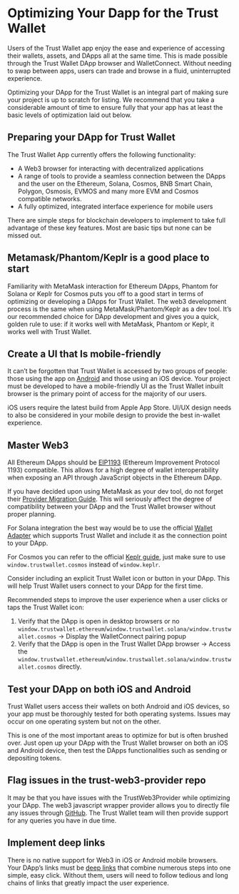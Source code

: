 # Optimizing Your Dapp for the Trust Wallet

Users of the Trust Wallet app enjoy the ease and experience of accessing their wallets, assets, and DApps all at the same time. This is made possible through the Trust Wallet DApp browser and WalletConnect. Without needing to swap between apps, users can trade and browse in a fluid, uninterrupted experience.

Optimizing your DApp for the Trust Wallet is an integral part of making sure your project is up to scratch for listing. We recommend that you take a considerable amount of time to ensure fully that your app has at least the basic levels of optimization laid out below.

## Preparing your DApp for Trust Wallet

The Trust Wallet App currently offers the following functionality:

- A Web3 browser for interacting with decentralized applications
- A range of tools to provide a seamless connection between the DApps and the user on the Ethereum, Solana, Cosmos, BNB Smart Chain, Polygon, Osmosis, EVMOS and many more EVM and Cosmos compatible networks.
- A fully optimized, integrated interface experience for mobile users

There are simple steps for blockchain developers to implement to take full advantage of these key features. Most are basic tips but none can be missed out.

## Metamask/Phantom/Keplr is a good place to start

Familiarity with MetaMask interaction for Ethereum DApps, Phantom for Solana or Keplr for Cosmos puts you off to a good start in terms of optimizing or developing a DApps for Trust Wallet. The web3 development process is the same when using MetaMask/Phantom/Keplr as a dev tool. It’s our recommended choice for DApp development and gives you a quick, golden rule to use: if it works well with MetaMask, Phantom or Keplr, it works well with Trust Wallet.

## Create a UI that Is mobile-friendly

It can’t be forgotten that Trust Wallet is accessed by two groups of people: those using the app on [Android](https://trustwallet.com/referral) and those using an iOS device. Your project must be developed to have a mobile-friendly UI as the Trust Wallet inbuilt browser is the primary point of access for the majority of our users.

iOS users require the latest build from Apple App Store. UI/UX design needs to also be considered in your mobile design to provide the best in-wallet experience.

## Master Web3

All Ethereum DApps should be [EIP1193](https://github.com/ethereum/EIPs/blob/master/EIPS/eip-1193.md) (Ethereum Improvement Protocol 1193) compatible. This allows for a high degree of wallet interoperability when exposing an API through JavaScript objects in the Ethereum DApp.

If you have decided upon using MetaMask as your dev tool, do not forget their [Provider Migration Guide](https://docs.metamask.io/guide/provider-migration.html). This will seriously affect the degree of compatibility between your DApp and the Trust Wallet browser without proper planning.

For Solana integration the best way would be to use the official [Wallet Adapter](https://github.com/solana-labs/wallet-adapter) which supports Trust Wallet and include it as the connection point to your DApp.

For Cosmos you can refer to the official [Keplr guide](https://docs.keplr.app/api/), just make sure to use `window.trustwallet.cosmos` instead of `window.keplr`.

Consider including an explicit Trust Wallet icon or button in your DApp. This will help Trust Wallet users connect to your DApp for the first time. 

Recommended steps to improve the user experience when a user clicks or taps the Trust Wallet icon:

1. Verify that the DApp is open in desktop browsers or no `window.trustwallet.ethereum`/`window.trustwallet.solana/window.trustwallet.cosmos` -> Display the WalletConnect pairing popup
2. Verify that the DApp is open in the Trust Wallet DApp browser -> Access the `window.trustwallet.ethereum`/`window.trustwallet.solana/window.trustwallet.cosmos`  directly.

## Test your DApp on both iOS and Android

Trust Wallet users access their wallets on both Android and iOS devices, so your app must be thoroughly tested for both operating systems. Issues may occur on one operating system but not on the other. 

This is one of the most important areas to optimize for but is often brushed over. Just open up your DApp with the Trust Wallet browser on both an iOS and Android device, then test the DApps functionalities such as sending or depositing tokens.

## Flag issues in the trust-web3-provider repo

It may be that you have issues with the TrustWeb3Provider while optimizing your DApp. The web3 javascript wrapper provider allows you to directly file any issues through [GitHub](https://github.com/trustwallet/trust-web3-provider). The Trust Wallet team will then provide support for any queries you have in due time.

## Implement deep links

There is no native support for Web3 in iOS or Android mobile browsers. Your DApp’s links must be [deep links](deeplinking/deeplinking.md) that combine numerous steps into one simple, easy click. Without them, users will need to follow tedious and long chains of links that greatly impact the user experience.
